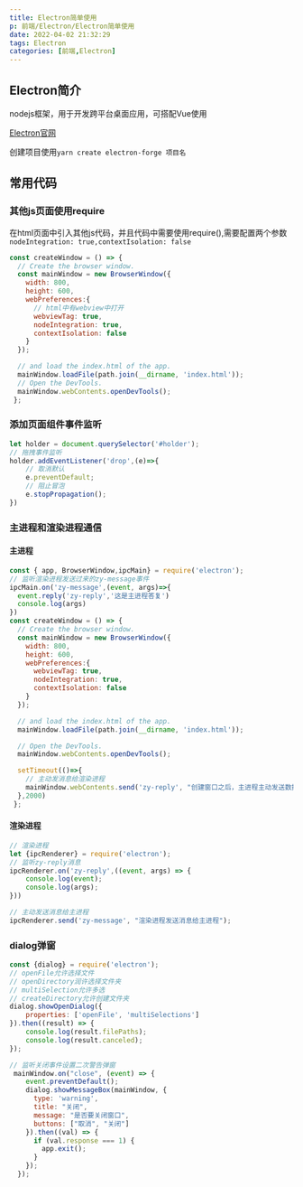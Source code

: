 ```yaml
---
title: Electron简单使用
p: 前端/Electron/Electron简单使用
date: 2022-04-02 21:32:29
tags: Electron
categories: [前端,Electron]
---
```

## Electron简介

nodejs框架，用于开发跨平台桌面应用，可搭配Vue使用

[Electron官网](https://www.electronjs.org/zh/docs/latest/tutorial/quick-start)

创建项目使用`yarn create electron-forge 项目名`

## 常用代码

### 其他js页面使用require

在html页面中引入其他js代码，并且代码中需要使用require(),需要配置两个参数`nodeIntegration: true,contextIsolation: false`

```js
const createWindow = () => {
  // Create the browser window.
  const mainWindow = new BrowserWindow({
    width: 800,
    height: 600,
    webPreferences:{
      // html中有webview中打开
      webviewTag: true,
      nodeIntegration: true,
      contextIsolation: false
    }
  });

  // and load the index.html of the app.
  mainWindow.loadFile(path.join(__dirname, 'index.html'));
  // Open the DevTools.
  mainWindow.webContents.openDevTools();
 };
```

### 添加页面组件事件监听

```js
let holder = document.querySelector('#holder');
// 拖拽事件监听
holder.addEventListener('drop',(e)=>{
    // 取消默认 
    e.preventDefault;
    // 阻止冒泡
    e.stopPropagation();
})
```

### 主进程和渲染进程通信

#### 主进程

```js
const { app, BrowserWindow,ipcMain} = require('electron');
// 监听渲染进程发送过来的zy-message事件
ipcMain.on('zy-message',(event, args)=>{
  event.reply('zy-reply','这是主进程答复')
  console.log(args)
})
const createWindow = () => {
  // Create the browser window.
  const mainWindow = new BrowserWindow({
    width: 800,
    height: 600,
    webPreferences:{
      webviewTag: true,
      nodeIntegration: true,
      contextIsolation: false
    }
  });

  // and load the index.html of the app.
  mainWindow.loadFile(path.join(__dirname, 'index.html'));

  // Open the DevTools.
  mainWindow.webContents.openDevTools();

  setTimeout(()=>{
    // 主动发消息给渲染进程
    mainWindow.webContents.send('zy-reply', "创建窗口之后，主进程主动发送数据给渲染进程");
  },2000)
 };
```

#### 渲染进程

```js
// 渲染进程
let {ipcRenderer} = require('electron');
// 监听zy-reply消息
ipcRenderer.on('zy-reply',((event, args) => {
    console.log(event);
    console.log(args);
}))

// 主动发送消息给主进程
ipcRenderer.send('zy-message', "渲染进程发送消息给主进程");
```

### dialog弹窗

```js
const {dialog} = require('electron');
// openFile允许选择文件
// openDirectory润许选择文件夹
// multiSelection允许多选
// createDirectory允许创建文件夹
dialog.showOpenDialog({
    properties: ['openFile', 'multiSelections']
}).then((result) => {
    console.log(result.filePaths);
    console.log(result.canceled);
});

// 监听关闭事件设置二次警告弹窗
 mainWindow.on("close", (event) => {
    event.preventDefault();
    dialog.showMessageBox(mainWindow, {
      type: 'warning',
      title: "关闭",
      message: "是否要关闭窗口",
      buttons: ["取消", "关闭"]
    }).then((val) => {
      if (val.response === 1) {
        app.exit();
      }
    });
  });
```

